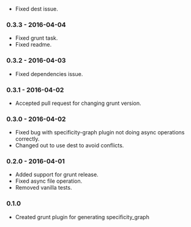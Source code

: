- Fixed dest issue.

### 0.3.3 - 2016-04-04
- Fixed grunt task.
- Fixed readme.

### 0.3.2 - 2016-04-03
- Fixed dependencies issue.

### 0.3.1 - 2016-04-02
- Accepted pull request for changing grunt version.

### 0.3.0 - 2016-04-02
- Fixed bug with specificity-graph plugin not doing async operations correctly.
- Changed out to use dest to avoid conflicts.

### 0.2.0 - 2016-04-01
- Added support for grunt release.
- Fixed async file operation.
- Removed vanilla tests.

### 0.1.0
- Created grunt plugin for generating specificity_graph
